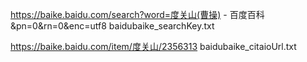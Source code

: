 https://baike.baidu.com/search?word=度关山(曹操) - 百度百科&pn=0&rn=0&enc=utf8
baidubaike_searchKey.txt

https://baike.baidu.com/item/度关山/2356313
baidubaike_citaioUrl.txt